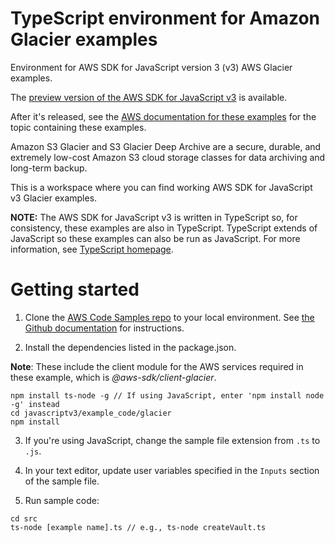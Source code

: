 # TypeScript environment for Amazon Glacier examples
Environment for AWS SDK for JavaScript version 3 (v3) AWS Glacier examples. 

The [preview version of the AWS SDK for JavaScript v3](https://github.com/aws/aws-sdk-js-v3) is available. 

After it's released, see the [AWS documentation for these examples](https://docs.aws.amazon.com/sdk-for-javascript/v3/developer-guide/glacier-examples.html) for the topic containing these examples.

Amazon S3 Glacier and S3 Glacier Deep Archive are a secure, durable, and extremely low-cost Amazon S3 cloud storage classes for data archiving and long-term backup. 

This is a workspace where you can find working AWS SDK for JavaScript v3 Glacier examples. 

**NOTE:** The AWS SDK for JavaScript v3 is written in TypeScript so, for consistency, these examples are also in TypeScript. TypeScript extends of JavaScript so these examples can also be run as JavaScript. For more information, see [TypeScript homepage](https://www.typescriptlang.org/).

# Getting started

1. Clone the [AWS Code Samples repo](https://github.com/awsdocs/aws-doc-sdk-examples) to your local environment. 
   See [the Github documentation](https://docs.github.com/en/github/creating-cloning-and-archiving-repositories/cloning-a-repository) for 
   instructions.

2. Install the dependencies listed in the package.json.

**Note**: These include the client module for the AWS services required in these example, 
which is *@aws-sdk/client-glacier*.
```
npm install ts-node -g // If using JavaScript, enter 'npm install node -g' instead
cd javascriptv3/example_code/glacier
npm install
```
3. If you're using JavaScript, change the sample file extension from ```.ts``` to ```.js```.


4. In your text editor, update user variables specified in the ```Inputs``` section of the sample file.

5. Run sample code:
```
cd src
ts-node [example name].ts // e.g., ts-node createVault.ts
```
